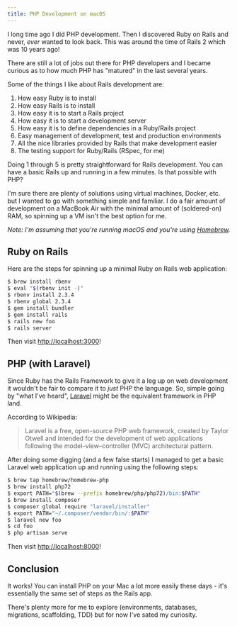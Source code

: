 ```yaml
---
title: PHP Development on macOS
---
```


I long time ago I did PHP development. Then I discovered Ruby on Rails and never, *ever* wanted to look back. This was around the time of Rails 2 which was 10 years ago!

There are still a lot of jobs out there for PHP developers and I became curious as to how much PHP has "matured" in the last several years.

Some of the things I like about Rails development are:

1. How easy Ruby is to install
2. How easy Rails is to install
3. How easy it is to start a Rails project
4. How easy it is to start a development server
5. How easy it is to define dependencies in a Ruby/Rails project
6. Easy management of development, test and production environments
7. All the nice libraries provided by Rails that make development easier
8. The testing support for Ruby/Rails (RSpec, for me)

Doing 1 through 5 is pretty straightforward for Rails development. You can have a basic Rails up and running in a few minutes. Is that possible with PHP?

I'm sure there are plenty of solutions using virtual machines, Docker, etc. but I wanted to go with something simple and familiar. I do a fair amount of development on a MacBook Air with the minimal amount of (soldered-on) RAM, so spinning up a VM isn't the best option for me.

*Note: I'm assuming that you're running macOS and you're using [Homebrew](https://brew.sh).*

## Ruby on Rails

Here are the steps for spinning up a minimal Ruby on Rails web application:

```bash
$ brew install rbenv
$ eval "$(rbenv init -)"
$ rbenv install 2.3.4
$ rbenv global 2.3.4
$ gem install bundler
$ gem install rails
$ rails new foo
$ rails server
```

Then visit <http://localhost:3000>!

## PHP (with Laravel)

Since Ruby has the Rails Framework to give it a leg up on web development it wouldn't be fair to compare it to *just* PHP the language. So, simple going by "what I've heard", [Laravel](https://laravel.com) might be the equivalent framework in PHP land.

According to Wikipedia:

> Laravel is a free, open-source PHP web framework, created by Taylor Otwell and intended for the development of web applications following the model–view–controller (MVC) architectural pattern.

After doing some digging (and a few false starts) I managed to get a basic Laravel web application up and running using the following steps:

```bash
$ brew tap homebrew/homebrew-php
$ brew install php72
$ export PATH="$(brew --prefix homebrew/php/php72)/bin:$PATH"
$ brew install composer
$ composer global require "laravel/installer"
$ export PATH="~/.composer/vendor/bin/:$PATH"
$ laravel new foo
$ cd foo
$ php artisan serve
```

Then visit <http://localhost:8000>!

## Conclusion

It works! You can install PHP on your Mac a lot more easily these days - it's essentially the same set of steps as the Rails app.

There's plenty more for me to explore (environments, databases, migrations, scaffolding, TDD) but for now I've sated my curiosity.

